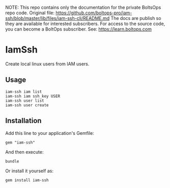 <!-- note marker start -->
NOTE: This repo contains only the documentation for the private BoltsOps repo code.
Original file: https://github.com/boltops-pro/iam-ssh/blob/master/lib/files/iam-ssh-cli/README.md
The docs are publish so they are available for interested subscribers.
For access to the source code, you can become a BoltOps subscriber.
See: https://learn.boltops.com

<!-- note marker end -->

# IamSsh

Create local linux users from IAM users.

## Usage

    iam-ssh iam list
    iam-ssh iam ssh_key USER
    iam-ssh user list
    iam-ssh user create

## Installation

Add this line to your application's Gemfile:

    gem "iam-ssh"

And then execute:

    bundle

Or install it yourself as:

    gem install iam-ssh
